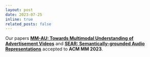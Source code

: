 ```yaml
---
layout: post
date: 2023-07-25 
inline: true
related_posts: false
---
```


Our papers [<b>MM-AU: Towards Multimodal Understanding of Advertisement Videos</b>](https://dl.acm.org/doi/abs/10.1145/3581783.3612371) and [<b>SEAR: Semantically-grounded Audio Representations</b>](https://dl.acm.org/doi/pdf/10.1145/3581783.3612592) accepted to **ACM MM 2023**.